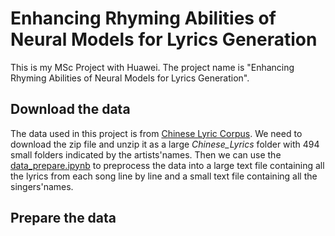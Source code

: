 # Enhancing Rhyming Abilities of Neural Models for Lyrics Generation
This is my MSc Project with Huawei. The project name is "Enhancing Rhyming Abilities of Neural Models for Lyrics Generation".

## Download the data
The data used in this project is from [Chinese Lyric Corpus](https://github.com/gaussic/Chinese-Lyric-Corpus).
We need to download the zip file and unzip it as a large *Chinese_Lyrics* folder with 494 small folders indicated by the artists'names.
Then we can use the [data_prepare.ipynb](https://github.com/YubingWang/UCL-Huawei-MSc-Project/blob/main/data_prepare.ipynb) to preprocess the data into a large text file containing all the lyrics from each song line by line and a small text file containing all the singers'names.

## Prepare the data
